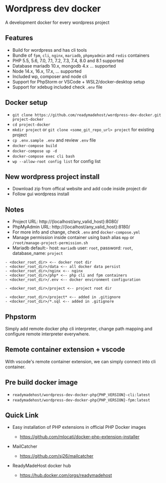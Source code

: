 # Wordpress dev docker

A development docker for every wordpress project


## Features

- Build for wordpress and has cli tools
- Bundle of `fpm`, `cli`, `nginx`, `mariadb`, `phpmyadmin` and `redis` containers
- PHP 5.5, 5.6, 7.0, 7.1, 7.2, 7.3, 7.4, 8.0 and 8.1 supported
- Database mariadb 10.x, mongodb 4.x ... supported
- Node 14.x, 16.x, 17.x, ... supported
- Included wp, composer and node cli
- Support for PhpStorm or VSCode + WSL2/docker-desktop setup
- Support for xdebug included check `.env` file


## Docker setup

- `git clone https://github.com/readymadehost/wordpress-dev-docker.git project-docker`
- `cd project-docker`
- `mkdir project` or `git clone <some_git_repo_url> project` for existing project
- `cp .env.sample .env` and review `.env` file
- `docker-compose build`
- `docker-compose up -d`
- `docker-compose exec cli bash`
- `wp --allow-root config list` for config list


## New wordpress project install

- Download zip from offical website and add code inside project dir
- Follow gui wordpress install


## Notes

- Project URL: http://{localhost/any_valid_host}:8080/
- PhpMyAdmin URL: http://{localhost/any_valid_host}:8180/
- For more info and change, check `.env` and `docker-compose.yml`
- Manage permission inside container using bash alias `mpp` or `/root/manage-project-permission.sh`
- Mariadb default:- host: `mariadb` user: `root`, password: `root`, database_name: `project`

```text
- <docker_root_dir> <-- docker root dir
- <docker_root_dir>/data <-- all docker data persist
- <docker_root_dir>/nginx <-- nginx
- <docker_root_dir>/php* <-- php cli and fpm containers
- <docker_root_dir>/.env <-- docker environment configuration

- <docker_root_dir>/project <-- project root dir

- <docker_root_dir>/project* <-- added in .gitignore
- <docker_root_dir>/*.sql <-- added in .gitignore
```


## Phpstorm

Simply add remote docker php cli interpreter, change path mapping and configure remote interpreter everywhere.


## Remote container extension + vscode

With vscode's remote container extension, we can simply connect into cli container.


## Pre build docker image

- `readymadehost/wordpress-dev-docker-php{PHP_VERSION}-cli:latest`
- `readymadehost/wordpress-dev-docker-php{PHP_VERSION}-fpm:latest`


## Quick Link

* Easy installation of PHP extensions in official PHP Docker images
    - https://github.com/mlocati/docker-php-extension-installer

* MailCatcher
    - https://github.com/sj26/mailcatcher

* ReadyMadeHost docker hub
    - https://hub.docker.com/orgs/readymadehost
